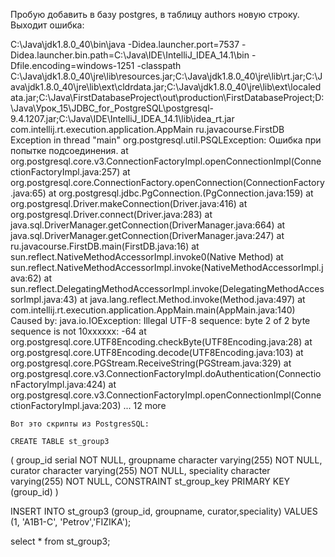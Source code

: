 Пробую добавить в базу postgres, в таблицу authors новую строку.
Выходит ошибка: 

C:\Java\jdk1.8.0_40\bin\java -Didea.launcher.port=7537 -Didea.launcher.bin.path=C:\Java\IDE\IntelliJ_IDEA_14.1\bin -Dfile.encoding=windows-1251 -classpath C:\Java\jdk1.8.0_40\jre\lib\resources.jar;C:\Java\jdk1.8.0_40\jre\lib\rt.jar;C:\Java\jdk1.8.0_40\jre\lib\ext\cldrdata.jar;C:\Java\jdk1.8.0_40\jre\lib\ext\localedata.jar;C:\Java\FirstDatabaseProject\out\production\FirstDatabaseProject;D:\Java\Урок_15\JDBC_for_PostgreSQL\postgresql-9.4.1207.jar;C:\Java\IDE\IntelliJ_IDEA_14.1\lib\idea_rt.jar com.intellij.rt.execution.application.AppMain ru.javacourse.FirstDB
Exception in thread "main" org.postgresql.util.PSQLException: Ошибка при попытке подсоединения.
	at org.postgresql.core.v3.ConnectionFactoryImpl.openConnectionImpl(ConnectionFactoryImpl.java:257)
	at org.postgresql.core.ConnectionFactory.openConnection(ConnectionFactory.java:65)
	at org.postgresql.jdbc.PgConnection.<init>(PgConnection.java:159)
	at org.postgresql.Driver.makeConnection(Driver.java:416)
	at org.postgresql.Driver.connect(Driver.java:283)
	at java.sql.DriverManager.getConnection(DriverManager.java:664)
	at java.sql.DriverManager.getConnection(DriverManager.java:247)
	at ru.javacourse.FirstDB.main(FirstDB.java:16)
	at sun.reflect.NativeMethodAccessorImpl.invoke0(Native Method)
	at sun.reflect.NativeMethodAccessorImpl.invoke(NativeMethodAccessorImpl.java:62)
	at sun.reflect.DelegatingMethodAccessorImpl.invoke(DelegatingMethodAccessorImpl.java:43)
	at java.lang.reflect.Method.invoke(Method.java:497)
	at com.intellij.rt.execution.application.AppMain.main(AppMain.java:140)
Caused by: java.io.IOException: Illegal UTF-8 sequence: byte 2 of 2 byte sequence is not 10xxxxxx: -64
	at org.postgresql.core.UTF8Encoding.checkByte(UTF8Encoding.java:28)
	at org.postgresql.core.UTF8Encoding.decode(UTF8Encoding.java:103)
	at org.postgresql.core.PGStream.ReceiveString(PGStream.java:329)
	at org.postgresql.core.v3.ConnectionFactoryImpl.doAuthentication(ConnectionFactoryImpl.java:424)
	at org.postgresql.core.v3.ConnectionFactoryImpl.openConnectionImpl(ConnectionFactoryImpl.java:203)
	... 12 more
	
	Вот это скрипты из PostgresSQL:
	
	CREATE TABLE st_group3
(
	group_id serial NOT NULL,
	groupname character varying(255) NOT NULL,
	curator character varying(255) NOT NULL,
	speciality character varying(255) NOT NULL,
	CONSTRAINT st_group_key PRIMARY KEY (group_id)
)

INSERT INTO st_group3 (group_id, groupname, curator,speciality)
    VALUES (1, 'A1B1-C', 'Petrov','FIZIKA');

select * from st_group3;
